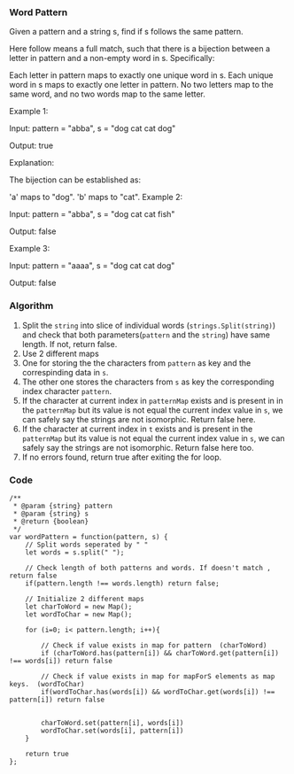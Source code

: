 ### Word Pattern

Given a pattern and a string s, find if s follows the same pattern.

Here follow means a full match, such that there is a bijection between a letter in pattern and a non-empty word in s. Specifically:

Each letter in pattern maps to exactly one unique word in s.
Each unique word in s maps to exactly one letter in pattern.
No two letters map to the same word, and no two words map to the same letter.
 

Example 1:

Input: pattern = "abba", s = "dog cat cat dog"

Output: true

Explanation:

The bijection can be established as:

'a' maps to "dog".
'b' maps to "cat".
Example 2:

Input: pattern = "abba", s = "dog cat cat fish"

Output: false

Example 3:

Input: pattern = "aaaa", s = "dog cat cat dog"

Output: false


### Algorithm
1. Split the `string` into slice of individual words (`strings.Split(string)`) and check that both parameters(`pattern` and the `string`) have same length. If not, return false.
2. Use 2 different maps
3. One for storing the the characters from `pattern` as key and the correspinding data in `s`.
4. The other one stores the characters from `s` as key the corresponding index character `pattern`.
5. If the character at current index in `patternMap` exists and is present in in the `patternMap` but its value is not equal the current index value in `s`, we can safely say the strings are not isomorphic. Return false here.
6.  If the character at current index in `t` exists and is present in the `patternMap` but its value is not equal the current index value in `s`, we can safely say the strings are not isomorphic. Return false here too.
7. If no errors found, return true after exiting the for loop.



### Code
```
/**
 * @param {string} pattern
 * @param {string} s
 * @return {boolean}
 */
var wordPattern = function(pattern, s) {
    // Split words seperated by " "
    let words = s.split(" ");

    // Check length of both patterns and words. If doesn't match , return false
    if(pattern.length !== words.length) return false;

    // Initialize 2 different maps
    let charToWord = new Map();
    let wordToChar = new Map();

    for (i=0; i< pattern.length; i++){

        // Check if value exists in map for pattern  (charToWord) 
        if (charToWord.has(pattern[i]) && charToWord.get(pattern[i]) !== words[i]) return false

        // Check if value exists in map for mapForS elements as map keys.  (wordToChar)
        if(wordToChar.has(words[i]) && wordToChar.get(words[i]) !== pattern[i]) return false


        charToWord.set(pattern[i], words[i])
        wordToChar.set(words[i], pattern[i])
    }

    return true
};
```
